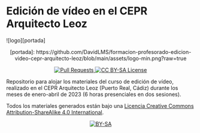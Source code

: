 # Edición de vídeo en el CEPR Arquitecto Leoz

![logo][portada]

<p align="center">
[portada]: https://github.com/DavidLMS/formacion-profesorado-edicion-video-cepr-arquitecto-leoz/blob/main/assets/logo-min.png?raw=true
</p>

<p align="center">
  <a href="https://github.com/DavidLMS/formacion-profesorado-edicion-video/pulls">
    <img src="https://img.shields.io/badge/PRs-welcome-brightgreen.svg?longCache=true" alt="Pull Requests">
  </a>
  <a href="LICENSE">
      <img src="https://img.shields.io/badge/License-CC%20BY--SA%204.0-lightgrey.svg?longCache=true" alt="CC BY-SA License">
    </a>
</p>

Repositorio para alojar los materiales del curso de edición de vídeo, realizado en el CEPR Arquitecto Leoz (Puerto Real, Cádiz) durante los meses de enero-abril de 2023 (6 horas presenciales en dos sesiones).

[cc-by-sa]: http://creativecommons.org/licenses/by-sa/4.0/
[cc-by-sa-image]: https://licensebuttons.net/l/by-sa/4.0/88x31.png
[cc-by-sa-shield]: https://img.shields.io/badge/License-CC%20BY--SA%204.0-lightgrey.svg

Todos los materiales generados están bajo una
[Licencia Creative Commons Attribution-ShareAlike 4.0 International][cc-by-sa].

<p align="center"> <a href="http://creativecommons.org/licenses/by-sa/4.0/">
    <img src="https://licensebuttons.net/l/by-sa/4.0/88x31.png" alt="BY-SA">
  </a> </p>

